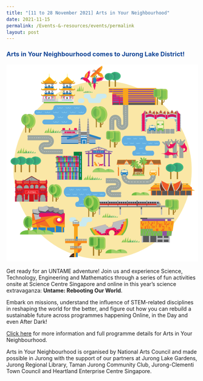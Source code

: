```yaml
---
title: "[11 to 28 November 2021] Arts in Your Neighbourhood"
date: 2021-11-15
permalink: /Events-&-resources/events/permalink
layout: post
---
```

<h3 style="color:#124596; font-weight:bold;"><a style="color:#124596; text-decoration:none;" href="https://artsforall.gov.sg/initiatives/arts-in-your-neighbourhood.aspx">Arts in Your Neighbourhood comes to Jurong Lake District!</a></h3>

![Alt text for image on Isomer site](/images/AYN%20Nov%202021%20KV%20crop.png)

Get ready for an UNTAME adventure! Join us and experience Science, Technology, Engineering and Mathematics through a series of fun activities onsite at Science Centre Singapore and online in this year’s science extravaganza: **Untame: Rebooting Our World**. 

Embark on missions, understand the influence of STEM-related disciplines in reshaping the world for the better, and figure out how you can rebuild a sustainable future across programmes happening Online, in the Day and even After Dark!

[Click here](https://www.science.edu.sg/whats-on/untame) for more information and full programme details for Arts in Your Neighbourhood. 

Arts in Your Neighbourhood is organised by National Arts Council and made possible in Jurong with the support of our partners at Jurong Lake Gardens, Jurong Regional Library, Taman Jurong Community Club, Jurong-Clementi Town Council and Heartland Enterprise Centre Singapore.